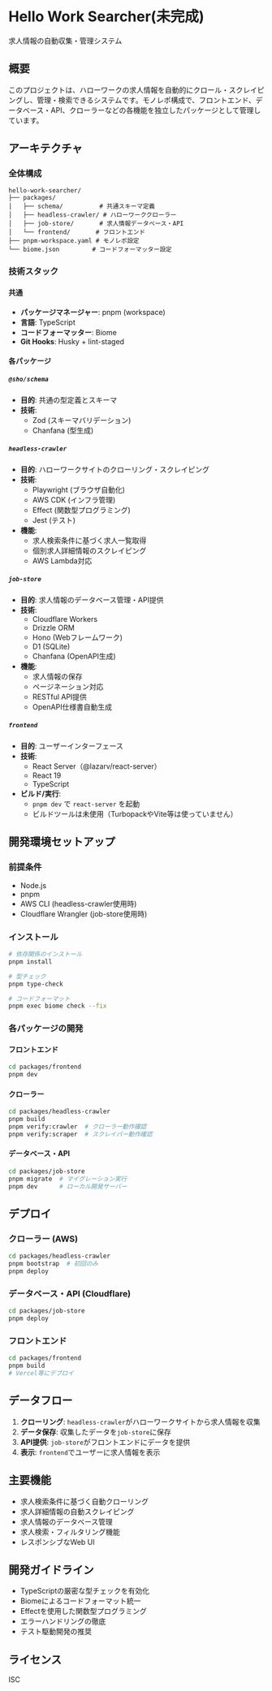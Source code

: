 # Hello Work Searcher(未完成)

求人情報の自動収集・管理システム

## 概要

このプロジェクトは、ハローワークの求人情報を自動的にクロール・スクレイピングし、管理・検索できるシステムです。モノレポ構成で、フロントエンド、データベース・API、クローラーなどの各機能を独立したパッケージとして管理しています。

## アーキテクチャ

### 全体構成

```
hello-work-searcher/
├── packages/
│   ├── schema/          # 共通スキーマ定義
│   ├── headless-crawler/ # ハローワーククローラー
│   ├── job-store/       # 求人情報データベース・API
│   └── frontend/       # フロントエンド
├── pnpm-workspace.yaml # モノレポ設定
└── biome.json         # コードフォーマッター設定
```



### 技術スタック

#### 共通
- **パッケージマネージャー**: pnpm (workspace)
- **言語**: TypeScript
- **コードフォーマッター**: Biome
- **Git Hooks**: Husky + lint-staged

#### 各パッケージ

##### `@sho/schema`
- **目的**: 共通の型定義とスキーマ
- **技術**: 
  - Zod (スキーマバリデーション)
  - Chanfana (型生成)

##### `headless-crawler`
- **目的**: ハローワークサイトのクローリング・スクレイピング
- **技術**:
  - Playwright (ブラウザ自動化)
  - AWS CDK (インフラ管理)
  - Effect (関数型プログラミング)
  - Jest (テスト)
- **機能**:
  - 求人検索条件に基づく求人一覧取得
  - 個別求人詳細情報のスクレイピング
  - AWS Lambda対応

##### `job-store`
- **目的**: 求人情報のデータベース管理・API提供
- **技術**:
  - Cloudflare Workers
  - Drizzle ORM
  - Hono (Webフレームワーク)
  - D1 (SQLite)
  - Chanfana (OpenAPI生成)
- **機能**:
  - 求人情報の保存
  - ページネーション対応
  - RESTful API提供
  - OpenAPI仕様書自動生成

##### `frontend`
- **目的**: ユーザーインターフェース
- **技術**:
  - React Server（@lazarv/react-server）
  - React 19
  - TypeScript
- **ビルド/実行**:
  - `pnpm dev` で `react-server` を起動
  - ビルドツールは未使用（TurbopackやVite等は使っていません）

## 開発環境セットアップ

### 前提条件
- Node.js
- pnpm
- AWS CLI (headless-crawler使用時)
- Cloudflare Wrangler (job-store使用時)

### インストール

```bash
# 依存関係のインストール
pnpm install

# 型チェック
pnpm type-check

# コードフォーマット
pnpm exec biome check --fix
```

### 各パッケージの開発

#### フロントエンド
```bash
cd packages/frontend
pnpm dev
```

#### クローラー
```bash
cd packages/headless-crawler
pnpm build
pnpm verify:crawler  # クローラー動作確認
pnpm verify:scraper  # スクレイパー動作確認
```

#### データベース・API
```bash
cd packages/job-store
pnpm migrate  # マイグレーション実行
pnpm dev      # ローカル開発サーバー
```

## デプロイ

### クローラー (AWS)
```bash
cd packages/headless-crawler
pnpm bootstrap  # 初回のみ
pnpm deploy
```

### データベース・API (Cloudflare)
```bash
cd packages/job-store
pnpm deploy
```

### フロントエンド
```bash
cd packages/frontend
pnpm build
# Vercel等にデプロイ
```

## データフロー

1. **クローリング**: `headless-crawler`がハローワークサイトから求人情報を収集
2. **データ保存**: 収集したデータを`job-store`に保存
3. **API提供**: `job-store`がフロントエンドにデータを提供
4. **表示**: `frontend`でユーザーに求人情報を表示

## 主要機能

- 求人検索条件に基づく自動クローリング
- 求人詳細情報の自動スクレイピング
- 求人情報のデータベース管理
- 求人検索・フィルタリング機能
- レスポンシブなWeb UI

## 開発ガイドライン

- TypeScriptの厳密な型チェックを有効化
- Biomeによるコードフォーマット統一
- Effectを使用した関数型プログラミング
- エラーハンドリングの徹底
- テスト駆動開発の推奨

## ライセンス

ISC 